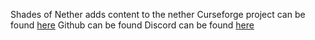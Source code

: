 Shades of Nether adds content to the nether
Curseforge project can be found [here](https://www.curseforge.com/minecraft/mc-mods/shades-of-nether)
Github can be found 
Discord can be found [here](https://discord.gg/jY6jzSv)

<!--stackedit_data:
eyJoaXN0b3J5IjpbMTI2OTQ3ODcwMSwyMDc4NzIzMDE1LDY4MT
QzOTI0NSwxOTA2MjIzMThdfQ==
-->